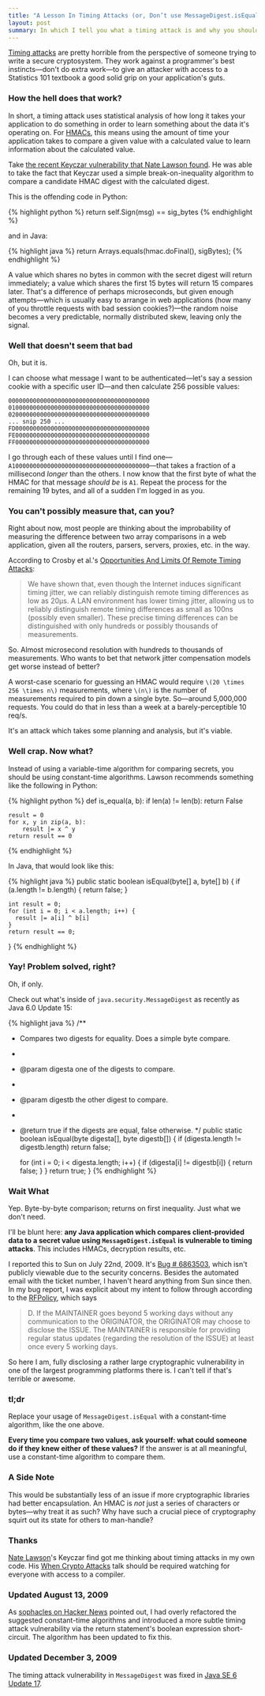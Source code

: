 ```yaml
---
title: "A Lesson In Timing Attacks (or, Don’t use MessageDigest.isEquals)"
layout: post
summary: In which I tell you what a timing attack is and why you should care.
---
```


[Timing attacks](http://crypto.stanford.edu/~dabo/papers/ssl-timing.pdf)
are pretty horrible from the perspective of someone trying to write a secure
cryptosystem. They work against a programmer's best instincts—don't do extra
work—to give an attacker with access to a Statistics 101 textbook a good solid
grip on your application's guts.

### How the hell does that work?

In short, a timing attack uses statistical analysis of how long it takes your
application to do something in order to learn something about the data it's
operating on. For [HMACs](http://en.wikipedia.org/wiki/HMAC), this means using
the amount of time your application takes to compare a given value with a
calculated value to learn information about the calculated value.

Take [the recent Keyczar vulnerability that Nate Lawson found](http://rdist.root.org/2009/05/28/timing-attack-in-google-keyczar-library/).
He was able to take the fact that Keyczar used a simple break-on-inequality
algorithm to compare a candidate HMAC digest with the calculated digest.

This is the offending code in Python:

{% highlight python %}
return self.Sign(msg) == sig_bytes
{% endhighlight %}

and in Java:

{% highlight java %}
return Arrays.equals(hmac.doFinal(), sigBytes);
{% endhighlight %}

A value which shares no bytes in common with the secret digest will return
immediately; a value which shares the first 15 bytes will return 15 compares
later. That's a difference of perhaps microseconds, but given enough
attempts—which is usually easy to arrange in web applications (how many of you
throttle requests with bad session cookies?)—the random noise becomes a very
predictable, normally distributed skew, leaving only the signal.

### Well that doesn't seem that bad

Oh, but it is.

I can choose what message I want to be authenticated—let's say a session cookie
with a specific user ID—and then calculate 256 possible values:

    0000000000000000000000000000000000000000
    0100000000000000000000000000000000000000
    0200000000000000000000000000000000000000
    ... snip 250 ...
    FD00000000000000000000000000000000000000
    FE00000000000000000000000000000000000000
    FF00000000000000000000000000000000000000

I go through each of these values until I find one—
`A100000000000000000000000000000000000000`—that takes a fraction of a
millisecond *longer* than the others. I now know that the first byte of what the
HMAC for that message *should be* is `A1`. Repeat the process for the remaining
19 bytes, and all of a sudden I'm logged in as you.

### You can't possibly measure that, can you?

Right about now, most people are thinking about the improbability of measuring
the difference between two array comparisons in a web application, given all the
routers, parsers, servers, proxies, etc. in the way.

According to Crosby et al.'s [Opportunities And Limits Of Remote Timing Attacks](http://www.cs.rice.edu/~dwallach/pub/crosby-timing2009.pdf):
> We have shown that, even though the Internet induces significant timing
> jitter, we can reliably distinguish remote timing differences as low as 20µs.
> A LAN environment has lower timing jitter, allowing us to reliably distinguish
> remote timing differences as small as 100ns (possibly even smaller). These
> precise timing differences can be distinguished with only hundreds or possibly
> thousands of measurements.

So. Almost microsecond resolution with hundreds to thousands of measurements.
Who wants to bet that network jitter compensation models get worse instead of
better?

A worst-case scenario for guessing an HMAC would require `\(20 \times 256 \times n\)`
measurements, where `\(n\)` is the number of measurements required to pin down a
single byte. So—around 5,000,000 requests. You could do that in less than a week
at a barely-perceptible 10 req/s.

It's an attack which takes some planning and analysis, but it's viable.

### Well crap. Now what?

Instead of using a variable-time algorithm for comparing secrets, you should be
using constant-time algorithms. Lawson recommends something like the following
in Python:

{% highlight python %}
def is_equal(a, b):
    if len(a) != len(b):
        return False

    result = 0
    for x, y in zip(a, b):
        result |= x ^ y
    return result == 0
{% endhighlight %}

In Java, that would look like this:

{% highlight java %}
public static boolean isEqual(byte[] a, byte[] b) {
    if (a.length != b.length) {
        return false;
    }

    int result = 0;
    for (int i = 0; i < a.length; i++) {
      result |= a[i] ^ b[i]
    }
    return result == 0;
}
{% endhighlight %}

### Yay! Problem solved, right?

Oh, if only.

Check out what's inside of `java.security.MessageDigest` as recently as Java
6.0 Update 15:

{% highlight java %}
/**
  * Compares two digests for equality. Does a simple byte compare.
  *
  * @param digesta one of the digests to compare.
  *
  * @param digestb the other digest to compare.
  *
  * @return true if the digests are equal, false otherwise.
  */
public static boolean isEqual(byte digesta[], byte digestb[]) {
    if (digesta.length != digestb.length)
        return false;

    for (int i = 0; i < digesta.length; i++) {
        if (digesta[i] != digestb[i]) {
            return false;
        }
    }
    return true;
}
{% endhighlight %}

### Wait What

Yep. Byte-by-byte comparison; returns on first inequality. Just what we don't
need.

I'll be blunt here: **any Java application which compares client-provided data
to a secret value using `MessageDigest.isEqual` is vulnerable to timing
attacks**. This includes HMACs, decryption results, etc.

I reported this to Sun on July 22nd, 2009. It's
[Bug # 6863503](http://bugs.sun.com/bugdatabase/view_bug.do?bug_id=6863503),
which isn't publicly viewable due to the security concerns. Besides the
automated email with the ticket number, I haven't heard anything from Sun since
then. In my bug report, I was explicit about my intent to follow through
according to the [RFPolicy](http://www.wiretrip.net/rfp/policy.html), which says

> D. If the MAINTAINER goes beyond 5 working days without any communication to
> the ORIGINATOR, the ORIGINATOR may choose to disclose the ISSUE. The
> MAINTAINER is responsible for providing regular status updates (regarding the
> resolution of the ISSUE) at least once every 5 working days.

So here I am, fully disclosing a rather large cryptographic vulnerability in one
of the largest programming platforms there is. I can't tell if that's terrible
or awesome.

### tl;dr

Replace your usage of `MessageDigest.isEqual` with a constant-time algorithm,
like the one above.

**Every time you compare two values, ask yourself: what could someone do if
they knew either of these values?** If the answer is at all meaningful, use a
constant-time algorithm to compare them.

### A Side Note

This would be substantially less of an issue if more cryptographic libraries had
better encapsulation. An HMAC is *not* just a series of characters or bytes—why
treat it as such? Why have such a crucial piece of cryptography squirt out its
state for others to man-handle?

### Thanks

[Nate Lawson](http://www.root.org/~nate/)'s Keyczar find got me thinking about
timing attacks in my own code. His
[When Crypto Attacks](http://www.youtube.com/watch?v=ySQl0NhW1J0) talk should be
required watching for everyone with access to a compiler.

### Updated August 13, 2009

As [sophacles on Hacker News](http://news.ycombinator.com/item?id=761059)
pointed out, I had overly refactored the suggested constant-time algorithms and
introduced a more subtle timing attack vulnerability via the return
statement's boolean expression short-circuit. The algorithm has been updated to
fix this.

### Updated December 3, 2009

The timing attack vulnerability in `MessageDigest` was fixed in
[Java SE 6 Update 17](http://java.sun.com/javase/6/webnotes/6u17.html).
